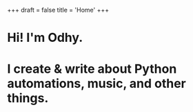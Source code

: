 +++
draft = false
title = 'Home'
+++

# Hi! I'm Odhy.

# I create & write about Python automations, music, and other things.
